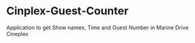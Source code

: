 # Cinplex-Guest-Counter
Application to get Show names, Time and Guest Number in Marine Drive Cineplex
